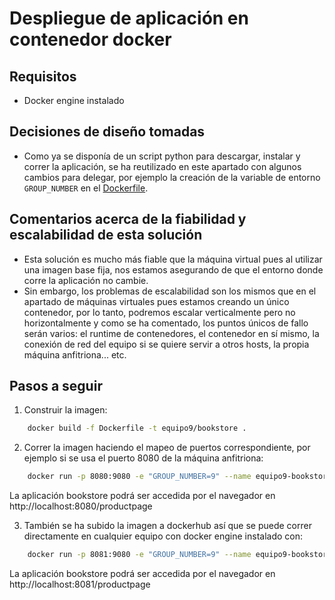 # Despliegue de aplicación en contenedor docker

## Requisitos
- Docker engine instalado

## Decisiones de diseño tomadas
* Como ya se disponía de un script python para descargar, instalar y correr la aplicación, se ha reutilizado en este apartado con algunos cambios para delegar, por ejemplo la creación de la variable de entorno `GROUP_NUMBER` en el [Dockerfile](./Dockerfile).

## Comentarios acerca de la fiabilidad y escalabilidad de esta solución
* Esta solución es mucho más fiable que la máquina virtual pues al utilizar una imagen base fija, nos estamos asegurando de que el entorno donde corre la aplicación no cambie.
* Sin embargo, los problemas de escalabilidad son los mismos que en el apartado de máquinas virtuales pues estamos creando un único contenedor, por lo tanto, podremos escalar verticalmente pero no horizontalmente y como se ha comentado, los puntos únicos de fallo serán varios: el runtime de contenedores, el contenedor en sí mismo, la conexión de red del equipo si se quiere servir a otros hosts, la propia máquina anfitriona... etc.

## Pasos a seguir

1. Construir la imagen:

```bash
    docker build -f Dockerfile -t equipo9/bookstore .
```

2. Correr la imagen haciendo el mapeo de puertos correspondiente, por ejemplo si se usa el puerto 8080 de la máquina anfitriona:


```bash
    docker run -p 8080:9080 -e "GROUP_NUMBER=9" --name equipo9-bookstore equipo9/bookstore
```

La aplicación bookstore podrá ser accedida por el navegador en http://localhost:8080/productpage

3. También se ha subido la imagen a dockerhub así que se puede correr directamente en cualquier equipo con docker engine instalado con:

```bash
    docker run -p 8081:9080 -e "GROUP_NUMBER=9" --name equipo9-bookstore-dockerhub arcones/bookstore:9
```

La aplicación bookstore podrá ser accedida por el navegador en http://localhost:8081/productpage